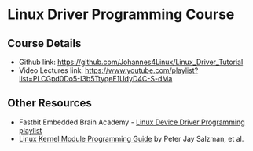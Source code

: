 # Linux Driver Programming Course 
## Course Details
- Github link: https://github.com/Johannes4Linux/Linux_Driver_Tutorial
- Video Lectures link: https://www.youtube.com/playlist?list=PLCGpd0Do5-I3b5TtyqeF1UdyD4C-S-dMa

## Other Resources
- Fastbit Embedded Brain Academy - [Linux Device Driver Programming playlist](https://www.youtube.com/playlist?list=PLERTijJOmYrAtfl5U_TAbCOisCNb7XEbb) 
- [Linux Kernel Module Programming Guide](https://sysprog21.github.io/lkmpg/) by Peter Jay Salzman, et al.
